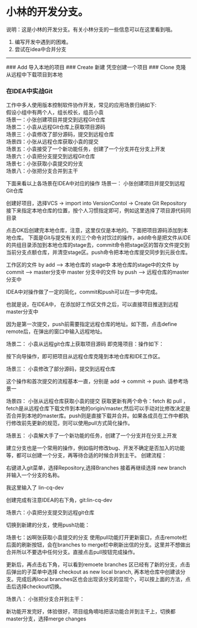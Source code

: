 # 小林的开发分支。
说明：这是小林的开发分支。有关小林分支的一些信息可以在这里看到哦。
1. 编写开发中遇到的困难。
2. 尝试在idea中合并分支

<hr>
### Add 导入本地的项目
### Create 新建  凭空创建一个项目
### Clone  克隆	 从远程中下载项目到本地


### 在IDEA中实战Git
工作中多人使用版本控制软件协作开发，常见的应用场景归纳如下:<br>
假设小组中有两个人，组长校长，组员小袁 <br>
场景一：小张创建项目并提交到远程Git仓库 <br>
场景二：小袁从远程Git仓库上获取项目源码 <br>
场景三：小袁修改了部分源码，提交到远程仓库 <br>
场景四：小张从远程仓库获取小袁的提交 <br>
场景五：小袁接受了一个新功能任务，创建了一个分支并在分支上开发 <br>
场景六：小袁把分支提交到远程Git仓库 <br>
场景七：小张获取小袁提交的分支 <br>
场景八：小张把分支合并到主干 <br>

下面来看以上各场景在IDEA中对应的操作
场景一： 小张创建项目并提交到远程Git仓库

创建好项目，选择VCS -> import into VersionContol -> Create Git Repository
接下来指定本地仓库的位置，按个人习惯指定即可，例如这里选择了项目源代码同目录

点击OK后创建完本地仓库，注意，这里仅仅是本地的。下面把项目源码添加到本地仓库。
下面是Git与提交有关的三个命令对饮过的操作，add命令是把文件从IDE的共组目录添加到本地仓库的stage去，commit命令把stage区的暂存文件提交到当前分支点额仓库，并清空stage区。push命令把本地仓库提交同步到元辰仓库。

工作区的文件 by add --> 本地仓库的 stage中
本地仓库的stage中的文件 by commit --> master分支中
master 分支中的文件 by push --> 远程仓库的master分支中



IDEA中对操作做了一定的简化，commit和push可以在一步中完成。

也就是说，在IDEA中， 在添加好工作区文件之后，可以直接项目推送到远程master分支中

因为是第一次提交，push前需要指定远程仓库的地址。如下图，点击define remote后，在弹出的窗口中输入远程地址。

场景二： 小袁从远程git仓库上获取项目源码
即克隆项目：操作如下：

按下向导操作，即可把项目从远程仓库克隆到本地仓库和IDE工作区。

场景三： 小袁修改了部分源码，提交到远程仓库

这个操作和首次提交的流程基本一直，分别是 add -> commit -> push.
请参考场景一

场景四： 小张从远程仓库获取小袁的提交
获取更新有两个命令：fetch 和 pull ，fetch是从远程仓库下载文件到本地的origin/master,然后可以手动对比修改决定是否合并到本地的master库。push则是直接下载并合并。如果各成员在工作中都执行修改前先更新的规范，则可以使用pull方式简化操作。

场景五： 小袁解大手了一个新功能的任务，创建了一个分支并在分支上开发

建立分支也是一个常用的操作，例如临时修改bug、开发不确定是否加入的功能等，都可以创建一个分支，再等待合适的时候合并到主干。
创建流程：

右键进入git菜单，选择Repository,选择Branches
接着再继续选择 new branch 并输入一个分支的名称。

我这里输入了 lin-cq-dev

创建完成有注意IDEA的右下角，git:lin-cq-dev

场景六：小袁把分支提交到远程git仓库

切换到新建的分支，使用push功能：

场景七：凶啊张获取小袁提交的分支
使用pull功能打开更新窗口，点击remote栏后面的刷新按钮，会在branches to merge栏中刷新出信的分支。这里并不想做出合并所以不要选中任何分支。直接点击pull按钮完成操作。

更新后，再点击右下角，可以看到remoete branches 区已经有了新的分支，点击后弹出的子菜单中选择
checkout as new local branch, 再本地仓库中创建该分支。完成后再local branches区也会出现该分支的显现个，可以按上面的方法，点击后选择checkout切换。

场景八： 小张把分支合并到主干：

新功能开发完好，体验很好，项目组角嘀咕把该功能合并到主干上，切换都master分支，选择merge changes

